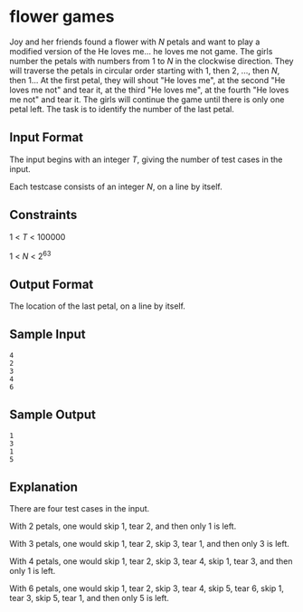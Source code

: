# flower games

Joy and her friends found a flower with *N* petals and want to play a modified version of the He loves me... he loves me not game. The girls number the petals with numbers from 1 to *N* in the clockwise direction. They will traverse the petals in circular order starting with 1, then 2, ..., then *N*, then 1... At the first petal, they will shout "He loves me", at the second "He loves me not" and tear it, at the third "He loves me", at the fourth "He loves me not" and tear it. The girls will continue the game until there is only one petal left. The task is to identify the number of the last petal.

## Input Format

The input begins with an integer *T*, giving the number of test cases in the input.

Each testcase consists of an integer *N*, on a line by itself.

## Constraints

1 &lt; *T* &lt; 100000

1 &lt; *N* < 2<sup>63</sup>

## Output Format

The location of the last petal, on a line by itself.

## Sample Input
```
4
2
3
4
6
```

## Sample Output
```
1
3
1
5
```

## Explanation

There are four test cases in the input.

With 2 petals, one would skip 1, tear 2, and then only 1 is left.

With 3 petals, one would skip 1, tear 2, skip 3, tear 1, and then only 3 is left.

With 4 petals, one would skip 1, tear 2, skip 3, tear 4, skip 1, tear 3, and then only 1 is left.

With 6 petals, one would skip 1, tear 2, skip 3, tear 4, skip 5, tear 6, skip 1, tear 3, skip 5, tear 1, and then only 5 is left.
